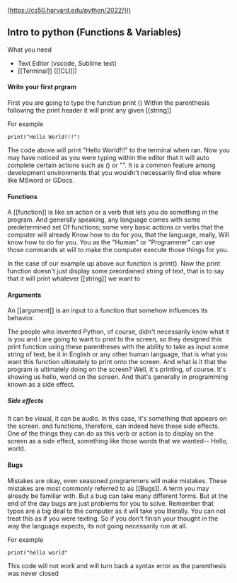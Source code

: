 [https://cs50.harvard.edu/python/2022/]() 


## Intro to python (Functions & Variables)

What you need
- Text Editor (vscode, Sublime text)
- [[Terminal]] ([[CLI]])

#### Write your first prgram

First you are going to type the function print () 
Within the parenthesis following the print header it will print any given [[string]]  

For example
```
print("Hello World!!!")
```

The code above will print "Hello World!!!" to the terminal when ran. Now you may have noticed as you were typing within the editor that it will auto complete certain actions such as () or "". It is a common feature among development environments that you wouldn't necessarily find else where like MSword or GDocs.  

#### Functions

A [[function]] is like an action or a verb that lets you do something in the program.
And generally speaking, any language comes with some predetermined set
Of functions; some very basic actions or verbs that the computer will already
Know how to do for you, that the language, really, Will know how to do for you.
You as the "Human" or "Programmer" can use those commands at will to make the computer execute those things for you.

In the case of our example up above our function is print(). Now the print function doesn't just display some preordained string of text, that is to say that it will print whatever [[string]] we want to 


#### Arguments

An [[argument]] is an input to a function that somehow influences its behavior.

The people who invented Python, of course, didn't necessarily know what it is you and I are going to want to print to the screen, so they designed this print function using these parentheses with the ability to take as input some string of text, be it in English or any other human language, that is what you want this function ultimately to print onto the screen. And what is it that the program is ultimately doing on the screen? 
Well, it's printing, of course. It's showing us hello, world on the screen. And that's generally in programming known as a side effect. 

##### Side effects
It can be visual, it can be audio. In this case, it's something that appears on the screen. and functions, therefore, can indeed have these side effects. One of the things they can do as this verb or action is to display on the screen as a side effect, something like those words that we wanted--
Hello, world.

#### Bugs 
Mistakes are okay, even seasoned programmers will make mistakes. These mistakes are most commonly referred to as [[Bugs]]. A term you may already be familiar with. But a bug can take many different forms. But at the end of the day bugs are just problems for you to solve. 
Remember that typos are a big deal to the computer as it will take you literally. You can not treat this as if you were texting. So if you don't finish your thought in the way the language expects, its not going necessarily run at all. 

For example 
```
print("hello world"
```
This code will not work and will turn back a syntax error as the parenthesis was never closed
